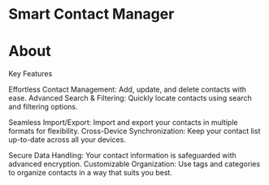 #  Smart Contact Manager
# About
Key Features<br>

Effortless Contact Management: Add, update, and delete contacts with ease.
Advanced Search & Filtering: Quickly locate contacts using search and filtering options.

Seamless Import/Export: Import and export your contacts in multiple formats for flexibility.
Cross-Device Synchronization: Keep your contact list up-to-date across all your devices.

Secure Data Handling: Your contact information is safeguarded with advanced encryption.
Customizable Organization: Use tags and categories to organize contacts in a way that suits you best.
